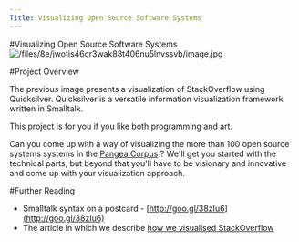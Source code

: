 ```yaml
---
Title: Visualizing Open Source Software Systems
---
```

#Visualizing Open Source Software Systems
![/files/8e/jwotis46cr3wak88t406nu5lnvssvb/image.jpg](/files/8e/jwotis46cr3wak88t406nu5lnvssvb/image.jpg)

#Project Overview

The previous image presents a visualization of StackOverflow using Quicksilver. Quicksilver is a versatile information visualization framework written in Smalltalk. 

This project is for you if you like both programming and art. 

Can you come up with a way of visualizing the more than 100 open source systems systems in the  [Pangea Corpus](/pangea) ? We'll get you started with the technical parts, but beyond that you'll have to be visionary and innovative and come up with your visualization approach.


#Further Reading

-  Smalltalk syntax on a postcard - [http://goo.gl/38zIu6](http://goo.gl/38zIu6)
-  The article in which we describe [how we visualised StackOverflow](/scgbib?query=Sche13a&display=abstract)
